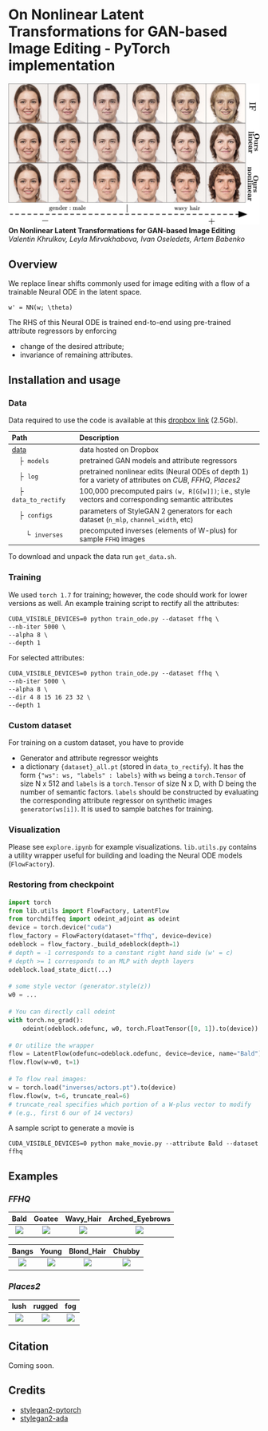 # On Nonlinear Latent Transformations for GAN-based Image Editing - PyTorch implementation
![](resources/celeba_arithmetics.png)
**On Nonlinear Latent Transformations for GAN-based Image Editing**
_Valentin Khrulkov, Leyla Mirvakhabova, Ivan Oseledets, Artem Babenko_

## Overview
We replace linear shifts commonly used for image editing with a flow of a trainable Neural ODE in the latent space.
```
w' = NN(w; \theta)
```
The RHS of this Neural ODE is trained end-to-end using pre-trained attribute regressors by enforcing
- change of the desired attribute;
- invariance of remaining attributes.
## Installation and usage
### Data
Data required to use the code is available at this [dropbox link](https://www.dropbox.com/sh/w2ox14aaftxdev6/AABOuqMVXGPEMRKuT1jJx2SYa) (2.5Gb).

| Path | Description
| :--- | :----------
| [data](https://www.dropbox.com/sh/w2ox14aaftxdev6/AABOuqMVXGPEMRKuT1jJx2SYa) | data hosted on Dropbox
| &ensp;&ensp;&boxvr;&nbsp; `models` | pretrained GAN models and attribute regressors
| &ensp;&ensp;&boxvr;&nbsp; `log` | pretrained nonlinear edits (Neural ODEs of depth 1) for a variety of attributes on _CUB_, _FFHQ_, _Places2_
| &ensp;&ensp;&boxvr;&nbsp; `data_to_rectify` | 100,000 precomputed pairs `(w, R[G[w]])`; i.e., style vectors and corresponding semantic attributes 
| &ensp;&ensp;&boxvr;&nbsp; `configs` | parameters of StyleGAN 2 generators for each dataset (`n_mlp`, `channel_width`, etc)
| &ensp;&ensp;&ensp;&ensp;&boxur;&nbsp; `inverses` | precomputed inverses (elements of W-plus) for sample `FFHQ` images


To download and unpack the data run `get_data.sh`.
### Training
We used `torch 1.7` for training; however, the code should work for lower versions as well.
An example training script to rectify all the attributes:
```console
CUDA_VISIBLE_DEVICES=0 python train_ode.py --dataset ffhq \
--nb-iter 5000 \
--alpha 8 \
--depth 1
```
For selected attributes:
```console
CUDA_VISIBLE_DEVICES=0 python train_ode.py --dataset ffhq \
--nb-iter 5000 \
--alpha 8 \
--dir 4 8 15 16 23 32 \
--depth 1
```
### Custom dataset
For training on a custom dataset, you have to provide
- Generator and attribute regressor weights
- a dictionary `{dataset}_all.pt` (stored in `data_to_rectify`). It has the form `{"ws": ws, "labels" : labels}`
with `ws` being a `torch.Tensor` of size N x 512 and `labels` is a `torch.Tensor` of size N x D, 
with D being the number of semantic factors. `labels` should be constructed by evaluating the corresponding attribute 
regressor on synthetic images `generator(ws[i])`. It is used to sample batches for training.



### Visualization
Please see `explore.ipynb` for example visualizations.
`lib.utils.py` contains a utility wrapper useful for building and loading the Neural ODE models (`FlowFactory`).

### Restoring from checkpoint
```python
import torch
from lib.utils import FlowFactory, LatentFlow
from torchdiffeq import odeint_adjoint as odeint
device = torch.device("cuda")
flow_factory = FlowFactory(dataset="ffhq", device=device)
odeblock = flow_factory._build_odeblock(depth=1)
# depth = -1 corresponds to a constant right hand side (w' = c)
# depth >= 1 corresponds to an MLP with depth layers
odeblock.load_state_dict(...)

# some style vector (generator.style(z))
w0 = ...

# You can directly call odeint
with torch.no_grad():
    odeint(odeblock.odefunc, w0, torch.FloatTensor([0, 1]).to(device))

# Or utilize the wrapper 
flow = LatentFlow(odefunc=odeblock.odefunc, device=device, name="Bald")
flow.flow(w=w0, t=1)

# To flow real images:
w = torch.load("inverses/actors.pt").to(device)
flow.flow(w, t=6, truncate_real=6)
# truncate_real specifies which portion of a W-plus vector to modify
# (e.g., first 6 our of 14 vectors)
```

A sample script to generate a movie is
```console
CUDA_VISIBLE_DEVICES=0 python make_movie.py --attribute Bald --dataset ffhq
```

## Examples
### _FFHQ_
**Bald** | **Goatee** | **Wavy_Hair** | **Arched_Eyebrows**
:-------:|:----------:|:------------:|:------------:
![](resources/researchers/ffhq_Bald.gif)|![](resources/researchers/ffhq_Goatee.gif)|![](resources/researchers/ffhq_Wavy_Hair.gif)|![](resources/researchers/ffhq_Arched_Eyebrows.gif)


**Bangs** | **Young** | **Blond_Hair** | **Chubby**
:-------:|:----------:|:------------:|:------------:
![](resources/actors/ffhq_Bangs.gif)|![](resources/actors/ffhq_Young.gif)|![](resources/actors/ffhq_Blond_Hair.gif)|![](resources/actors/ffhq_Chubby.gif)

### _Places2_
**lush** | **rugged** | **fog**
:-------:|:----------:|:------------:
![](resources/scenes_lush.gif)|![](resources/scenes_rugged.gif)|![](resources/scenes_fog.gif)

## Citation
Coming soon.

## Credits
- [stylegan2-pytorch](https://github.com/rosinality/stylegan2-pytorch)
- [stylegan2-ada](https://github.com/NVlabs/stylegan2-ada)


